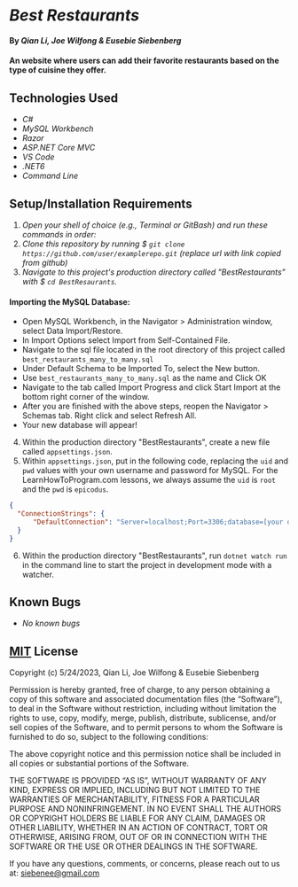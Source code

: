 # _Best Restaurants_

#### By _**Qian Li, Joe Wilfong & Eusebie Siebenberg**_

#### An website where users can add their favorite restaurants based on the type of cuisine they offer.

## Technologies Used

* _C#_
* _MySQL Workbench_
* _Razor_
* _ASP.NET Core MVC_
* _VS Code_
* _.NET6_
* _Command Line_

## Setup/Installation Requirements

1. _Open your shell of choice (e.g., Terminal or GitBash) and run these commands in order:_
2. _Clone this repository by running $ `git clone https://github.com/user/examplerepo.git` (replace url with link copied from github)_
3. _Navigate to this project's production directory called "BestRestaurants" with $ `cd BestResaurants`._

#### Importing the MySQL Database: 
* Open MySQL Workbench, in the Navigator > Administration window, select Data Import/Restore.
* In Import Options select Import from Self-Contained File.
* Navigate to the sql file located in the root directory of this project called `best_restaurants_many_to_many.sql`
* Under Default Schema to be Imported To, select the New button.
* Use `best_restaurants_many_to_many.sql` as the name and Click OK
* Navigate to the tab called Import Progress and click Start Import at the bottom right corner of the window.
* After you are finished with the above steps, reopen the Navigator > Schemas tab. Right click and select Refresh All. 
* Your new database will appear!

4. Within the production directory "BestRestaurants", create a new file called `appsettings.json`.
5. Within `appsettings.json`, put in the following code, replacing the `uid` and `pwd` values with your own username and password for MySQL. For the LearnHowToProgram.com lessons, we always assume the `uid` is `root` and the `pwd` is `epicodus`. 

```json
{
  "ConnectionStrings": {
      "DefaultConnection": "Server=localhost;Port=3306;database=[your database];uid=[user-id];pwd=[password];"
  }
}
```
6. Within the production directory "BestRestaurants", run `dotnet watch run` in the command line to start the project in development mode with a watcher.

## Known Bugs 

* _No known bugs_

## [MIT](https://opensource.org/license/mit/) License

Copyright (c) 5/24/2023, Qian Li, Joe Wilfong & Eusebie Siebenberg

Permission is hereby granted, free of charge, to any person obtaining a copy of this software and associated documentation files (the “Software”), to deal in the Software without restriction, including without limitation the rights to use, copy, modify, merge, publish, distribute, sublicense, and/or sell copies of the Software, and to permit persons to whom the Software is furnished to do so, subject to the following conditions:

The above copyright notice and this permission notice shall be included in all copies or substantial portions of the Software.

THE SOFTWARE IS PROVIDED “AS IS”, WITHOUT WARRANTY OF ANY KIND, EXPRESS OR IMPLIED, INCLUDING BUT NOT LIMITED TO THE WARRANTIES OF MERCHANTABILITY, FITNESS FOR A PARTICULAR PURPOSE AND NONINFRINGEMENT. IN NO EVENT SHALL THE AUTHORS OR COPYRIGHT HOLDERS BE LIABLE FOR ANY CLAIM, DAMAGES OR OTHER LIABILITY, WHETHER IN AN ACTION OF CONTRACT, TORT OR OTHERWISE, ARISING FROM, OUT OF OR IN CONNECTION WITH THE SOFTWARE OR THE USE OR OTHER DEALINGS IN THE SOFTWARE.

If you have any questions, comments, or concerns, please reach out to us at: siebenee@gmail.com